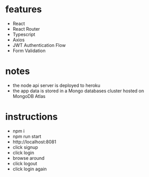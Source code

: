 
# features
- React
- React Router
- Typescript
- Axios
- JWT Authentication Flow
- Form Validation



# notes
- the node api server is deployed to heroku
- the app data is stored in a Mongo databases cluster hosted on MongoDB Atlas




# instructions

- npm i
- npm run start
- http://localhost:8081
- click signup
- click login
- browse around
- click logout
- click login again

